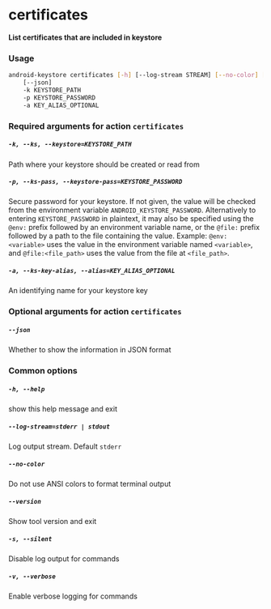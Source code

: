 
certificates
============


**List certificates that are included in keystore**
### Usage
```bash
android-keystore certificates [-h] [--log-stream STREAM] [--no-color] [--version] [-s] [-v]
    [--json]
    -k KEYSTORE_PATH
    -p KEYSTORE_PASSWORD
    -a KEY_ALIAS_OPTIONAL
```
### Required arguments for action `certificates`

##### `-k, --ks, --keystore=KEYSTORE_PATH`


Path where your keystore should be created or read from
##### `-p, --ks-pass, --keystore-pass=KEYSTORE_PASSWORD`


Secure password for your keystore. If not given, the value will be checked from the environment variable `ANDROID_KEYSTORE_PASSWORD`. Alternatively to entering `KEYSTORE_PASSWORD` in plaintext, it may also be specified using the `@env:` prefix followed by an environment variable name, or the `@file:` prefix followed by a path to the file containing the value. Example: `@env:<variable>` uses the value in the environment variable named `<variable>`, and `@file:<file_path>` uses the value from the file at `<file_path>`.
##### `-a, --ks-key-alias, --alias=KEY_ALIAS_OPTIONAL`


An identifying name for your keystore key
### Optional arguments for action `certificates`

##### `--json`


Whether to show the information in JSON format
### Common options

##### `-h, --help`


show this help message and exit
##### `--log-stream=stderr | stdout`


Log output stream. Default `stderr`
##### `--no-color`


Do not use ANSI colors to format terminal output
##### `--version`


Show tool version and exit
##### `-s, --silent`


Disable log output for commands
##### `-v, --verbose`


Enable verbose logging for commands

